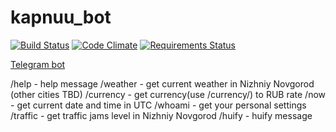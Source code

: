 # kapnuu_bot
[![Build Status](https://travis-ci.org/kapnuu/kapnuu_bot.svg?branch=master)](https://travis-ci.org/kapnuu/kapnuu_bot)
[![Code Climate](https://codeclimate.com/github/kapnuu/kapnuu_bot/badges/gpa.svg)](https://codeclimate.com/github/kapnuu/kapnuu_bot)
[![Requirements Status](https://requires.io/github/kapnuu/kapnuu_bot/requirements.svg?branch=master)](https://requires.io/github/kapnuu/kapnuu_bot/requirements/?branch=master)

[Telegram bot](https://t.me/kapnuu_bot)

/help - help message
/weather - get current weather in Nizhniy Novgorod (other cities TBD)
/currency - get currency(use /currency/_<ISO>_) to RUB rate
/now - get current date and time in UTC
/whoami - get your personal settings
/traffic - get traffic jams level in Nizhniy Novgorod
/huify - huify message